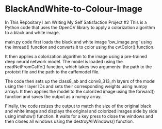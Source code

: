 # BlackAndWhite-to-Colour-Image
In This Repositary I am Writing My Self Satisfaction Project #2
This is a Python code that uses the OpenCV library to apply a colorization algorithm to a black and white image.

main.py code first loads the black and white image 'bw_image.png' using the imread() function and converts it to color using the cvtColor() function.

It then applies a colorization algorithm to the image using a pre-trained deep neural network model. The model is loaded using the readNetFromCaffe() function, which takes two arguments: the path to the prototxt file and the path to the caffemodel file.

The code then sets up the class8_ab and conv8_313_rh layers of the model using their layer IDs and sets their corresponding weights using numpy arrays. It then applies the model to the colorized image using the forward() function and saves the output as a numpy array.

Finally, the code resizes the output to match the size of the original black and white image and displays the original and colorized images side by side using imshow() function. It waits for a key press to close the windows and then closes all windows using the destroyAllWindows() function.
